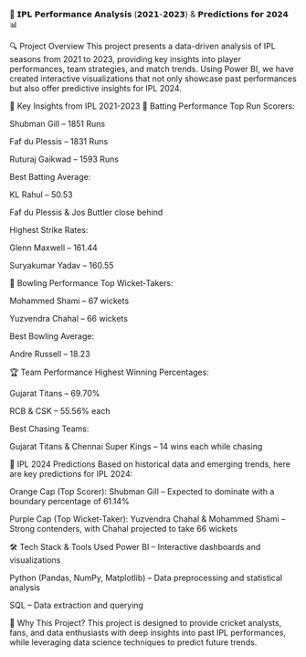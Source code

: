 🏏 𝗜𝗣𝗟 𝗣𝗲𝗿𝗳𝗼𝗿𝗺𝗮𝗻𝗰𝗲 𝗔𝗻𝗮𝗹𝘆𝘀𝗶𝘀 (𝟮𝟬𝟮𝟭-𝟮𝟬𝟮𝟯) & 𝗣𝗿𝗲𝗱𝗶𝗰𝘁𝗶𝗼𝗻𝘀 𝗳𝗼𝗿 𝟮𝟬𝟮𝟰 📊

🔍 Project Overview
This project presents a data-driven analysis of IPL seasons from 2021 to 2023, providing key insights into player performances, team strategies, and match trends. Using Power BI, we have created interactive visualizations that not only showcase past performances but also offer predictive insights for IPL 2024.

📌 Key Insights from IPL 2021-2023
🔹 Batting Performance
Top Run Scorers:

Shubman Gill – 1851 Runs

Faf du Plessis – 1831 Runs

Ruturaj Gaikwad – 1593 Runs

Best Batting Average:

KL Rahul – 50.53

Faf du Plessis & Jos Buttler close behind

Highest Strike Rates:

Glenn Maxwell – 161.44

Suryakumar Yadav – 160.55

🎯 Bowling Performance
Top Wicket-Takers:

Mohammed Shami – 67 wickets

Yuzvendra Chahal – 66 wickets

Best Bowling Average:

Andre Russell – 18.23

🏆 Team Performance
Highest Winning Percentages:

Gujarat Titans – 69.70%

RCB & CSK – 55.56% each

Best Chasing Teams:

Gujarat Titans & Chennai Super Kings – 14 wins each while chasing

🔮 IPL 2024 Predictions
Based on historical data and emerging trends, here are key predictions for IPL 2024:

Orange Cap (Top Scorer): Shubman Gill – Expected to dominate with a boundary percentage of 61.14%

Purple Cap (Top Wicket-Taker): Yuzvendra Chahal & Mohammed Shami – Strong contenders, with Chahal projected to take 66 wickets

🛠 Tech Stack & Tools Used
Power BI – Interactive dashboards and visualizations

Python (Pandas, NumPy, Matplotlib) – Data preprocessing and statistical analysis

SQL – Data extraction and querying

📌 Why This Project?
This project is designed to provide cricket analysts, fans, and data enthusiasts with deep insights into past IPL performances, while leveraging data science techniques to predict future trends.

